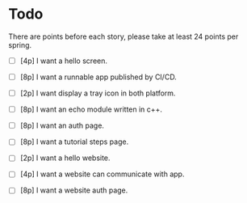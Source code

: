 # Todo
There are points before each story, please take at least 24 points per spring.

* [ ] [4p] I want a hello screen.
* [ ] [8p] I want a runnable app published by CI/CD.
* [ ] [2p] I want display a tray icon in both platform.
* [ ] [8p] I want an echo module written in c++.
* [ ] [8p] I want an auth page.
* [ ] [8p] I want a tutorial steps page.
* [ ] [2p] I want a hello website.
* [ ] [4p] I want a website can communicate with app.
* [ ] [8p] I want a website auth page.

